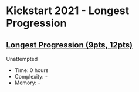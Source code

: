 # Kickstart 2021 - Longest Progression

## [Longest Progression (9pts, 12pts)](https://codingcompetitions.withgoogle.com/kickstart/round/0000000000435a5b/000000000077a3a5)

Unattempted

* Time: 0 hours
* Complexity: -
* Memory: -

